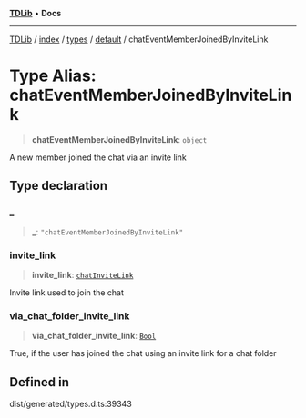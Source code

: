 [**TDLib**](../../../../../../README.md) • **Docs**

***

[TDLib](../../../../../../modules.md) / [index](../../../../../README.md) / [types](../../../README.md) / [default](../README.md) / chatEventMemberJoinedByInviteLink

# Type Alias: chatEventMemberJoinedByInviteLink

> **chatEventMemberJoinedByInviteLink**: `object`

A new member joined the chat via an invite link

## Type declaration

### \_

> **\_**: `"chatEventMemberJoinedByInviteLink"`

### invite\_link

> **invite\_link**: [`chatInviteLink`](chatInviteLink-1.md)

Invite link used to join the chat

### via\_chat\_folder\_invite\_link

> **via\_chat\_folder\_invite\_link**: [`Bool`](Bool.md)

True, if the user has joined the chat using an invite link for a chat folder

## Defined in

dist/generated/types.d.ts:39343

